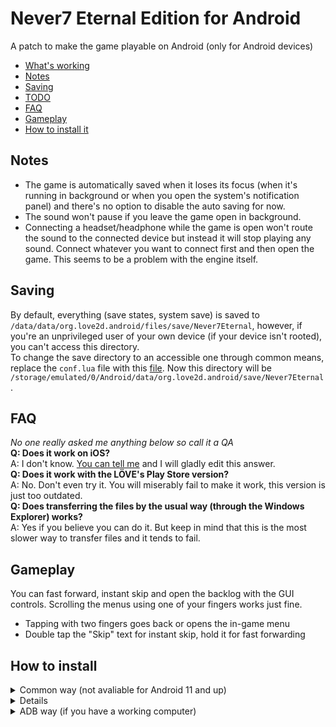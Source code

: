 # Never7 Eternal Edition for Android
A patch to make the game playable on Android (only for Android devices)
* [What's working](#whats-working)
* [Notes](#notes)
* [Saving](#saving)
* [TODO](#todo)
* [FAQ](#faq)
* [Gameplay](#gameplay)
* [How to install it](#how-to-install)
## Notes
* The game is automatically saved when it loses its focus (when it's running in background or when you open the system's notification panel) and there's no option to disable the auto saving for now.
* The sound won't pause if you leave the game open in background.
* Connecting a headset/headphone while the game is open won't route the sound to the connected device but instead it will stop playing any sound. Connect whatever you want to connect first and then open the game. This seems to be a problem with the engine itself.
## Saving
By default, everything (save states, system save) is saved to `/data/data/org.love2d.android/files/save/Never7Eternal`, however, if you're an unprivileged user of your own device (if your device isn't rooted), you can't access this directory.  
To change the save directory to an accessible one through common means, replace the `conf.lua` file with this [file](https://files.catbox.moe/eos49l.lua). Now this directory will be `/storage/emulated/0/Android/data/org.love2d.android/save/Never7Eternal`.
## FAQ
*No one really asked me anything below so call it a QA*  
**Q: Does it work on iOS?**  
A: I don't know. [You can tell me](https://www.reddit.com/message/compose/?to=nightdavisao) and I will gladly edit this answer.  
**Q: Does it work with the LÖVE's Play Store version?**  
A: No. Don't even try it. You will miserably fail to make it work, this version is just too outdated.  
**Q: Does transferring the files by the usual way (through the Windows Explorer) works?**  
A: Yes if you believe you can do it. But keep in mind that this is the most slower way to transfer files and it tends to fail.
## Gameplay
You can fast forward, instant skip and open the backlog with the GUI controls. Scrolling the menus using one of your fingers works just fine. 
* Tapping with two fingers goes back or opens the in-game menu
* Double tap the "Skip" text for instant skip, hold it for fast forwarding
## How to install
<details>
<summary markdown="span">Common way (not avaliable for Android 11 and up)</summary>
**BE SURE TO HAVE AT LEAST 8 GIGS OF FREE SPACE IN YOUR DEVICE. (THAT'S PROBABLY THE DOUBLE OF THE GAME'S SIZE)**

1. Download the VN if you haven't already, it's free (KID is defunct and MAGES doesn't care bruh) and you can get it [here](https://www.mediafire.com/file/nshjldhr3zzm760/n7e.love/file).
2. [Download a proper file manager](https://github.com/zhanghai/MaterialFiles/releases/latest), we will need it to transfer the game files to the right directory.  
3. Download the [LÖVE engine's APK](https://github.com/love2d/love/releases/download/11.4/love-11.4-android.apk)
4. Install everything you downloaded (I'm talking about the APKs, not the VN)
5. Extract the game's .love file to `(Internal storage)/Android/data/org.love2d.android/files/games/lovegame` using the file manager you downloaded. (You can extract it through the `Open with...` option when you long press the file or opening the file manager and navigating to the file's location, but note that all the extracted files should be inside this folder.)
6. Download the pre-patched game files [here](https://github.com/Nightdavisao/N7EternalMobile/releases/latest) and extract it to the same folder you extracted the game's .love file. Overwrite everything when asked.
7. Now you're ready to play by opening the engine app.
</details>
<details>
<markdown="span">Android 11 and up way</summary>
**BE SURE TO HAVE AT LEAST 8 GIGS OF FREE SPACE IN YOUR DEVICE. (THAT'S PROBABLY THE DOUBLE OF THE GAME'S SIZE)**

1. Download the VN if you haven't already, it's free (KID is defunct and MAGES doesn't care bruh) and you can get it [here](https://www.mediafire.com/file/nshjldhr3zzm760/n7e.love/file).
2. Download the [LÖVE engine's APK](https://github.com/love2d/love/releases/download/11.4/love-11.4-android.apk)
3. Install everything you downloaded. (I'm talking about the APKs, not the VN)
4. Extract the game's .love file to somewhere in your device with a file manager or an archive manager. (You can extract it through the `Open with...` option when you long press the file. Rename the file to `n7e.zip` if you can't find the option.)
5. Download the pre-patched game files [here](https://github.com/Nightdavisao/N7EternalMobile/releases/latest)
6. Extract the patch to the same folder you extracted the game's .love file. Overwrite everything when asked.
7. Transfer the files using your native file manager to `/sdcard/Android/data/org.love2d.android/files/games/lovegame` (Your native file manager is the one that comes with your device, probably it is called "Files" or "My Files")
8. Now you're ready to play by opening the engine app.
</details>
<details>
<summary markdown="span">ADB way (if you have a working computer)</summary>
### Transferring the whole game from a PC to your Android device
* First of all, [you should have the game already downloaded](https://www.mediafire.com/file/nshjldhr3zzm760/n7e.love/file).
* Also, you should make sure your device has enough free space (at least 5 GBs).  
* Download the [SDK platform-tools](https://developer.android.com/studio/releases/platform-tools) to be able to transfer the whole game to your device. 
* Download the LÖVE engine's APK [here](https://github.com/love2d/love/releases/download/11.4/love-11.4-android.apk) and install it in your device.
1. Create an folder somewhere in your computer called `games`, then create another folder named `lovegame` inside this folder.
2. Extract the game's .love file to the `lovegame` folder using some extract tool (such as WinRAR, 7zip), you can extract it through the `Open with...` option when you right click the file or opening the extract tool and navigating to the file's location, but notice that all the extracted files should be inside this folder.
3. Download the pre-patched game files [here](https://github.com/Nightdavisao/N7EternalMobile/releases/latest) and extract over the `lovegame` folder, overwriting the already existing files.
4. Now we just need to transfer the whole stuff. Extract the downloaded SDK platform-tools somewhere then open a command prompt (aka cmd) by using Windows+R and typing `cmd` then pressing enter.
6. Connect your device with a USB cable.
7. Enable [USB debugging](https://developer.android.com/studio/debug/dev-options).
8. When the command prompt window show up, type `cd` with a space right after `cd`, then drag the `platform-tools` folder to the cmd and then drop it. You should see a location pointing to this folder, just press enter.
9. Type `adb.exe devices`, press enter and check if your device is listed there, if it's not, perhaps you're having driver issues or a bad USB cable and you should google the problem if it's the former. The instant you enter this command a prompt will show up in your device (unlock the device if you don't see it) asking if you want to allow USB debugging, just allow it.
10. Type the following command: `adb.exe push (the location pointing to the 'games' folder) /sdcard/Android/data/org.love2d.android/files/`. You can just drag the `games` folder to the cmd and then drop it like you did before for the `cd` command. After all that, press enter and wait for the transfer get done.
11. Now you can just open the game by opening the game's engine app ("LÖVE for Android").
</details>